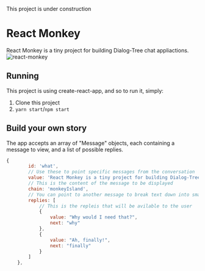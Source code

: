  This project is under construction 
# React Monkey 
React Monkey is a tiny project for building Dialog-Tree chat appliactions.
![react-monkey](https://cloud.githubusercontent.com/assets/2289769/24579745/abe7e5a6-1703-11e7-8061-51e0cb686245.gif)

## Running
This project is using create-react-app, and so to run it, simply:
1. Clone this project
2. `yarn start`/`npm start`

## Build your own story
The app accepts an array of "Message" objects, each containing a message to view, and a list of possible replies.
``` javascript
{
        id: 'what',
        // Use these to point specific messages from the conversation
        value: 'React Monkey is a tiny project for building Dialog-Tree chat appliactions.',
        // This is the content of the message to be displayed
        chain: 'monkeyIsland',
        // You can point to another message to break text down into smaller chunks
        replies: [
            // This is the repleis that will be avilable to the user
            {
                value: "Why would I need that?",
                next: "why"
            },
            {
                value: "Ah, finally!",
                next: "finally"
            }
        ]
    },
```
